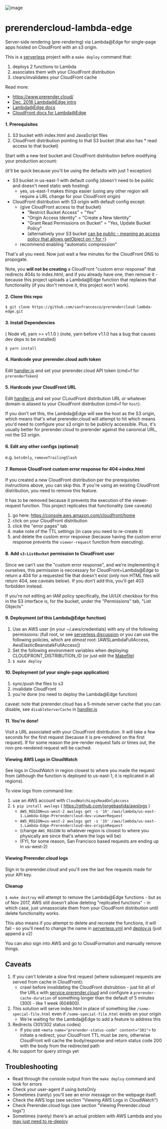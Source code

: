 ![image](https://cloud.githubusercontent.com/assets/22159102/21554484/9d542f5a-cdc4-11e6-8c4c-7730a9e9e2d1.png)

# prerendercloud-lambda-edge

Server-side rendering (pre-rendering) via Lambda@Edge for single-page apps hosted on CloudFront with an s3 origin.

This is a [serverless](https://github.com/serverless/serverless) project with a `make deploy` command that:

1. deploys 2 functions to Lambda
2. associates them with your CloudFront distribution
3. clears/invalidates your CloudFront cache

Read more:

* https://www.prerender.cloud/
* [Dec, 2016 Lambda@Edge intro](https://aws.amazon.com/blogs/aws/coming-soon-lambda-at-the-edge/)
* [Lambda@Edge docs](http://docs.aws.amazon.com/lambda/latest/dg/lambda-edge.html)
* [CloudFront docs for Lambda@Edge](http://docs.aws.amazon.com/AmazonCloudFront/latest/DeveloperGuide/lambda-at-the-edge.html)


#### 1. Prerequisites

1. S3 bucket with index.html and JavaScript files
2. CloudFront distribution pointing to that S3 bucket (that also has * read access to that bucket)

Start with a new test bucket and CloudFront distribution before modifying your production account:

(it'll be quick because you'll be using the defaults with just 1 exception)

* S3 bucket in us-east-1 with default config (doesn't need to be public and doesn't need static web hosting)
  * yes, us-east-1 makes things easier (using any other region will require a URL change for your CloudFront origin)
* CloudFront distribution with S3 origin with default config except:
  * (give CloudFront access to that bucket)
    * "Restrict Bucket Access" = "Yes"
    * "Origin Access Identity" = "Create a New Identity"
    * "Grant Read Permissions on Bucket" = "Yes, Update Bucket Policy"
    * (alternatively your S3 bucket [can be public - meaning an access policy that allows getObject on `*` for `*`](http://docs.aws.amazon.com/AmazonS3/latest/dev/example-bucket-policies.html#example-bucket-policies-use-case-2))
  * recommend enabling "automatic compression"

That's all you need. Now just wait a few minutes for the CloudFront DNS to propogate.

Note, you **will not be creating** a CloudFront "custom error response" that redirects 404s to index.html, and if you already have one, then remove it - because this project uploads a Lambda@Edge function that replaces that functionality (if you don't remove it, this project won't work).

#### 2. Clone this repo

`$ git clone https://github.com/sanfrancesco/prerendercloud-lambda-edge.git`

#### 3. Install Dependencies

( Node v6, yarn >= v1.1.0 ) (note, yarn before v1.1.0 has a bug that causes dev deps to be installed)

`$ yarn install`

#### 4. Hardcode your prerender.cloud auth token

Edit [handler.js](/handler.js) and set your prerender.cloud API token (cmd+f for `prerenderToken`)

#### 5. Hardcode your CloudFront URL

Edit [handler.js](/handler.js) and set your CLoudFront distribution URL or whatever domain is aliased to your CloudFront distribution (cmd+f for `host`).

If you don't set this, the Lambda@Edge will see the host as the S3 origin, which means that's what prerender.cloud will attempt to hit which means you'd need to configure your s3 origin to be publicly accessible. Plus, it's usually better for prerender.cloud to prerender against the canonical URL, not the S3 origin.

#### 6. Edit any other configs (optional)

e.g. `botsOnly`, `removeTrailingSlash`

#### 7. Remove CloudFront custom error response for 404->index.html

If you created a new CloudFront distribution per the prerequisites instructions above, you can skip this. If you're using an existing CloudFront distribution, you need to remove this feature.

It has to be removed because it prevents the execution of the viewer-request function. This project replicates that functionality (see caveats)

1. go here: https://console.aws.amazon.com/cloudfront/home
2. click on your CloudFront distribution
3. click the "error pages" tab
4. make note of the TTL settings (in case you need to re-create it)
5. and delete the custom error response (because having the custom error response prevents the `viewer-request` function from executing).

#### 8. Add `s3:ListBucket` permission to CloudFront user

Since we can't use the "custom error response", and we're implementing it ourselves, this permission is neccessary for CloudFront+Lambda@Edge to return a 404 for a requested file that doesn't exist (only non HTML files will return 404, see caveats below). If you don't add this, you'll get 403 forbidden instead.

If you're not editing an IAM policy specifically, the UI/UX checkbox for this in the S3 interface is, for the bucket, under the "Permissions" tab, "List Objects"

#### 9. Deployment (of this Lambda@Edge function)

1. Use an AWS user (in your ~/.aws/credentials) with any of the following permissions: (full root, or see [serverless discussion](https://github.com/serverless/serverless/issues/1439) or you can use the following policies, which are _almost_ root: [AWSLambdaFullAccess, AwsElasticBeanstalkFullAccess])
2. Set the following environment variables when deploying: CLOUDFRONT_DISTRIBUTION_ID (or just edit the [Makefile](Makefile))
3. `$ make deploy`

#### 10. Deployment (of your single-page application)

1. sync/push the files to s3
2. invalidate CloudFront
3. you're done (no need to deploy the Lambda@Edge function)

caveat: note that prerender.cloud has a 5-minute server cache that you can disable, see `disableServerCache` in [handler.js](/handler.js)

#### 11. You're done!

Visit a URL associated with your CloudFront distribution. It will take a few seconds for the first request (because it is pre-rendered on the first request). If for some reason the pre-render request fails or times out, the non-pre-rendered request will be cached.

#### Viewing AWS Logs in CloudWatch

See logs in CloudWatch in region closest to where you made the request from (although the function is deployed to us-east-1, it is replicated in all regions).

To view logs from command line:

1. use an AWS account with `CloudWatchLogsReadOnlyAccess`
2. `$ pip install awslogs` ( https://github.com/jorgebastida/awslogs )
    * `AWS_REGION=us-west-2 awslogs get -s '1h' /aws/lambda/us-east-1.Lambda-Edge-Prerendercloud-dev-viewerRequest`
    * `AWS_REGION=us-west-2 awslogs get -s '1h' /aws/lambda/us-east-1.Lambda-Edge-Prerendercloud-dev-originRequest`
    * (change `AWS_REGION` to whatever region is closest to where you physically are since that's where the logs will be)
    * (FYI, for some reason, San Francisco based requests are ending up in us-west-2)

#### Viewing Prerender.cloud logs

Sign in to prerender.cloud and you'll see the last few requests made for your API key.

#### Cleanup

`$ make destroy` will attempt to remove the Lambda@Edge functions - but as of Nov 2017, AWS still doesn't allow deleting "replicated functions" - in which case, just unnassociate them from your CloudFront distribution until delete functionality works.

This also means if you attempt to delete and recreate the functions, it will fail - so you'll need to change the name in [serverless.yml](serverless.yml) and [deploy.js](deploy.js) (just append a v2)

You can also sign into AWS and go to CloudFormation and manually remove things.

## Caveats

1. If you can't tolerate a slow first request (where subsequent requests are served from cache in CloudFront):
    * crawl before invalidating the CloudFront distrubtion - just hit all of the URLs with [service.prerender.cloud](https://www.prerender.cloud/docs/api) and configure a `prerender-cache-duration` of something longer than the default of 5 minutes (300) - like 1 week (604800).
2. This solution will serve index.html in place of something like `/some-special-file.html` even if `/some-special-file.html` exists on your origin
    * We're waiting for the Lambda@Edge to add a feature to address this
3. Redirects (301/302 status codes)
    * if you use `<meta name="prerender-status-code" content="301">` to initiate a redirect, your CloudFront TTL must be zero, otherwise CloudFront will cache the body/response and return status code 200 with the body from the redirected path
4. No support for query strings yet

## Troubleshooting

* Read through the console output from the `make deploy` command and look for errors
* Check your user-agent if using botsOnly
* Sometimes (rarely) you'll see an error message on the webpage itself.
* Check the AWS logs (see section "Viewing AWS Logs in CloudWatch")
* Check Prerender.cloud logs (see section "Viewing Prerender.cloud logs")
* Sometimes (rarely) there's an actual problem with AWS Lambda and you [may just need to re-deploy](https://www.reddit.com/r/aws/comments/7gumv7/question_aws_lambda_nodejs610_environment_issue/)
